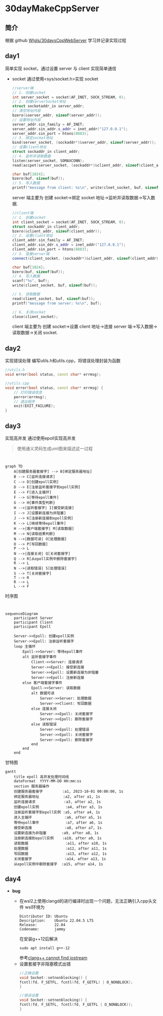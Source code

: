 # 30dayMakeCppServer

## 简介

根据 github [Wlgls/30daysCppWebServer](https://github.com/Wlgls/30daysCppWebServer) 学习并记录实现过程

## day1

简单实现 socket，通过设置 server 与 client 实现简单通信

-   socket
    通过使用<sys/socket.h>实现 socket

    ```cpp
    //server端
    // 1. 创建socket
    int server_socket = socket(AF_INET, SOCK_STREAM, 0);
    // 2. 创建serverSocket地址
    struct socketaddr_in server_addr;
    // 清空地址内容
    bzero(&server_addr, sizeof(server_addr));
    // 设置地址内容
    server_addr.sin_family = AF_INET;
    server_addr.sin_addr.s_addr = inet_addr("127.0.0.1");
    server_addr.sin_port = htons(8883);
    // 3. 绑定socket地址
    bind(server_socket, (sockaddr*)&server_addr, sizeof(server_addr));
    // 设置client地址
    struct sockaddr_in client_addr;
    // 4. 监听并读取数据
    listen(server_socket, SOMAXCONN);
    read(accpet(server_socket, (sockaddr*)&client_addr, sizeof(client_addr)));

    char buf[1024];
    bzero(buf, sizeof(buf));
    // 5. 写入数据
    printf("message from client: %s\n", write(clnet_socket, buf, sizeof(buf)));

    ```

    server 端主要为 创建 socket->绑定 socket 地址->监听并读取数据->写入数据.

    ```cpp
    //client端
    // 1. 创建socket
    int client_socket = socket(AF_INET, SOCK_STREAM, 0);
    struct sockaddr_in client_addr;
    bzero(&client_addr, sizeof(client_addr));
    // 2. 设置client地址
    client_addr.sin_family = AF_INET;
    client_addr.sin_ddr.s_addr = inet_addr("127.0.0.1");
    client_addr.sin_port = htons(8883);
    // 3. 连接server端
    connect(client_socket, (sockaddr*)&client_addr, sizeof(client_addr));

    char buf[1024];
    bzero(buf, sizeof(buf));
    // 4. 写入数据
    scanf("%s", buf);
    write(client_socket, buf, sizeof(buf));

    // 5. 读取数据
    read(client_socket, buf, sizeof(buf));
    printf("message from server: %s\n", buf);

    // 6. 关闭socket
    close(client_socket);

    ```
    client 端主要为 创建 socket->设置 client 地址->连接 server 端->写入数据->读取数据->关闭 socket.

## day2
实现错误处理
编写utils.h和utils.cpp，将错误处理封装为函数
```cpp
//utils.h
void error(bool status, const char* errmsg);

```

```cpp
//utils.cpp
void error(bool status, const char* errmsg) {
    // 打印错误信息
    perror(errmsg);
    // 退出程序
    exit(EXIT_FAILURE);
}

```

## day3
实现高并发
通过使用epoll实现高并发

> 使用通义灵码生成uml图来描述这一过程
```mermaid


graph TD
    A[创建服务器套接字] --> B[绑定服务器地址]
    B --> C[监听连接请求]
    C --> D[创建epoll实例]
    D --> E[注册监听套接字到epoll实例]
    E --> F[进入主循环]
    F --> G[等待epoll事件]
    G --> H{事件类型判断}
    H -->|监听套接字| I[接受新连接]
    I --> J[设置新连接为非阻塞]
    J --> K[注册新连接到epoll实例]
    K --> L[继续等待epoll事件]
    H -->|客户端套接字| M[读取数据]
    M --> N{读取结果判断}
    N -->|数据可读| O[处理数据]
    O --> P[写回数据]
    P --> L
    N -->|连接关闭| Q[关闭套接字]
    Q --> R[从epoll实例中删除套接字]
    R --> L
    N -->|读取错误| S[处理错误]
    S --> T[关闭套接字]
    T --> R
    R --> L
    L --> F
```
时序图
```mermaid


sequenceDiagram
    participant Server
    participant Client
    participant Epoll

    Server->>Epoll: 创建epoll实例
    Server->>Epoll: 注册监听套接字
    loop 主循环
        Epoll->>Server: 等待epoll事件
        alt 监听套接字事件
            Client->>Server: 连接请求
            Server->>Epoll: 接受新连接
            Server->>Epoll: 设置新连接为非阻塞
            Server->>Epoll: 注册新连接
        else 客户端套接字事件
            Epoll->>Server: 读取数据
            alt 数据可读
                Server->>Server: 处理数据
                Server->>Client: 写回数据
            else 连接关闭
                Server->>Epoll: 关闭套接字
                Server->>Epoll: 删除套接字
            else 读取错误
                Server->>Epoll: 处理错误
                Server->>Epoll: 关闭套接字
                Server->>Epoll: 删除套接字
            end
        end
    end

```
甘特图
```mermaid
gantt
    title epoll 高并发处理时间线
    dateFormat  YYYY-MM-DD HH:mm:ss
    section 服务器操作
    创建服务器套接字         :a1, 2023-10-01 00:00:00, 1s
    绑定服务器地址           :a2, after a1, 1s
    监听连接请求             :a3, after a2, 1s
    创建epoll实例            :a4, after a3, 1s
    注册监听套接字到epoll实例 :a5, after a4, 1s
    进入主循环               :a6, after a5, 1s
    等待epoll事件            :a7, after a6, 1s
    接受新连接               :a8, after a7, 1s
    设置新连接为非阻塞       :a9, after a8, 1s
    注册新连接到epoll实例    :a10, after a9, 1s
    读取数据                 :a11, after a10, 1s
    处理数据                 :a12, after a11, 1s
    写回数据                 :a13, after a12, 1s
    关闭套接字               :a14, after a13, 1s
    从epoll实例中删除套接字  :a15, after a14, 1s

```

## day4


-  **bug**
    
    - 在wsl2上使用clangd的进行编译时出现一个问题，无法正确引入cpp头文件
        wsl环境为
        ```
        Distributor ID: Ubuntu
        Description:    Ubuntu 22.04.5 LTS
        Release:        22.04
        Codename:       jammy
        ```
        在安装g++12后解决
        ```
        sudo apt install g++-12
        ```
        参考[clang++ cannot find iostream](https://askubuntu.com/questions/1449769/clang-cannot-find-iostream)
    - 设置套接字非阻塞模式出错
        ```cpp
        //正确设置
        void Socket::setnonblocking() {
        fcntl(fd, F_SETFL, fcntl(fd, F_GETFL) | O_NONBLOCK);
        }
        
        //错误设置
        void Socket::setnonblocking() {
        fcntl(fd, F_SETFL, fcntl(fd, F_GETFL | O_NONBLOCK));
        }
        ```
